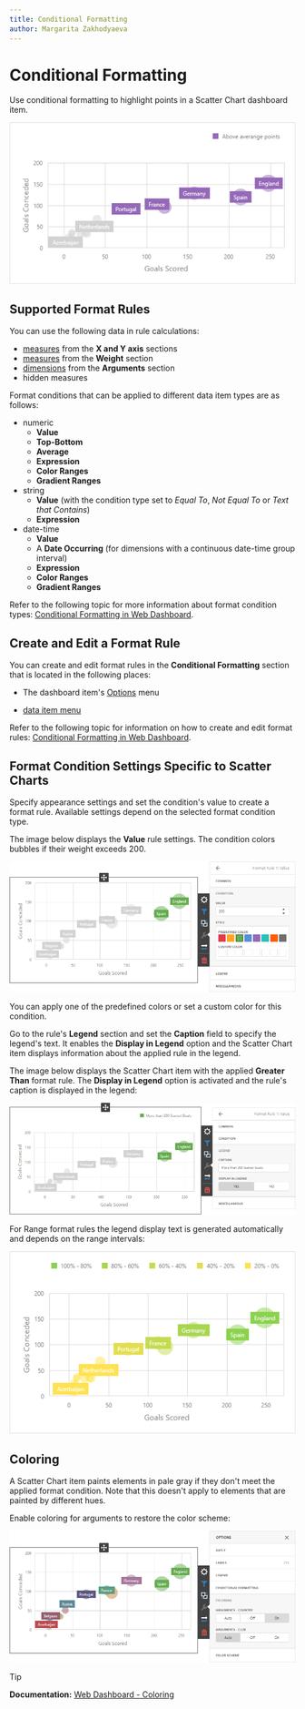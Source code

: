 ```yaml
---
title: Conditional Formatting
author: Margarita Zakhodyaeva
---
```

# Conditional Formatting

Use conditional formatting to highlight points in a Scatter Chart dashboard item.

![web-cf-scatter-chart-main](../../../../images/web-cf-scatter-chart-main.png)

## Supported Format Rules

You can use the following data in rule calculations:

- [measures](../../binding-dashboard-items-to-data/binding-dashboard-items-to-data-in-the-web-dashboard.md) from the **X and Y axis** sections 
- [measures](../../binding-dashboard-items-to-data/binding-dashboard-items-to-data-in-the-web-dashboard.md) from the **Weight** section
- [dimensions](../../binding-dashboard-items-to-data/binding-dashboard-items-to-data-in-the-web-dashboard.md) from the **Arguments** section 
- hidden measures 

Format conditions that can be applied to different data item types are as follows:
* numeric 
	* **Value** 
	* **Top-Bottom**
	* **Average**
	* **Expression** 
	* **Color Ranges**
	* **Gradient Ranges**
* string 
	* **Value** (with the condition type set to _Equal To_, _Not Equal To_ or _Text that Contains_)
	* **Expression**
* date-time 
	* **Value**
	* A **Date Occurring** (for dimensions with a continuous date-time group interval)
	* **Expression**
	* **Color Ranges**
	* **Gradient Ranges**


Refer to the following topic for more information about format condition types: [Conditional Formatting in Web Dashboard](../../appearance-customization/conditional-formatting.md).

## Create and Edit a Format Rule 

You can create and edit format rules in the **Conditional Formatting** section that is located in the following places:

* The dashboard item's [Options](../../ui-elements/dashboard-item-menu.md) menu

*  [data item menu](../../ui-elements/data-item-menu.md)

Refer to the following topic for information on how to create and edit format rules: [Conditional Formatting in Web Dashboard](../../appearance-customization/conditional-formatting.md).

## Format Condition Settings Specific to Scatter Charts

Specify appearance settings and set the condition's value to create a format rule. Available settings depend on the selected format condition type.

The image below displays the **Value** rule settings. The condition colors bubbles if their weight exceeds 200.

![web-scatter-chart-cf-appearance-settings-dialog](../../../../images/web-scatter-chart-cf-appearance-settings-dialog.png)

You can apply one of the predefined colors or set a custom color for this condition.

Go to the rule's **Legend** section and set the **Caption** field to specify the legend's text. It enables the **Display in Legend** option and the Scatter Chart item displays information about the applied rule in the legend.

The image below displays the Scatter Chart item with the applied **Greater Than** format rule. The **Display in Legend** option is activated and the rule's caption is displayed in the legend:

![web-scatter-chart-conditional-formatting](../../../../images/web-scatter-chart-conditional-formatting.png)

For Range format rules the legend display text is generated automatically and depends on the range intervals:

![web-scatter-chart-with-range-rule](../../../../images/web-scatter-chart-with-range-rule.png)

## Coloring 

A Scatter Chart item paints elements in pale gray if they don't meet the applied format condition. Note that this doesn't apply to elements that are painted by different hues.

Enable coloring for arguments to restore the color scheme:

![web-scatter-chart-color-by-hue](../../../../images/web-scatter-chart-color-by-hue.png)

> [!Tip]
> **Documentation:**
> [Web Dashboard - Coloring](../../appearance-customization/coloring.md)